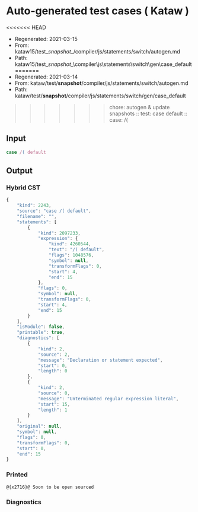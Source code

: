 # Auto-generated test cases ( Kataw )
<<<<<<< HEAD
- Regenerated: 2021-03-15
- From: kataw15/test\__snapshot__/compiler/js/statements/switch/autogen.md
- Path: kataw15/test\__snapshot__\compiler\js\statements\switch\gen\case_default
=======
- Regenerated: 2021-03-14
- From: kataw/test/__snapshot__/compiler/js/statements/switch/autogen.md
- Path: kataw/test/__snapshot__/compiler/js/statements/switch/gen/case_default
>>>>>>> chore: autogen & update snapshots
> :: test: case default
> :: case: /(
## Input

`````js
case /( default
`````

## Output

### Hybrid CST

```javascript
{
    "kind": 2243,
    "source": "case /( default",
    "filename": "",
    "statements": [
        {
            "kind": 2097233,
            "expression": {
                "kind": 4260544,
                "text": "/( default",
                "flags": 1048576,
                "symbol": null,
                "transformFlags": 0,
                "start": 4,
                "end": 15
            },
            "flags": 0,
            "symbol": null,
            "transformFlags": 0,
            "start": 4,
            "end": 15
        }
    ],
    "isModule": false,
    "printable": true,
    "diagnostics": [
        {
            "kind": 2,
            "source": 2,
            "message": "Declaration or statement expected",
            "start": 0,
            "length": 0
        },
        {
            "kind": 2,
            "source": 0,
            "message": "Unterminated regular expression literal",
            "start": 15,
            "length": 1
        }
    ],
    "original": null,
    "symbol": null,
    "flags": 0,
    "transformFlags": 0,
    "start": 0,
    "end": 15
}
```

### Printed

```javascript
@{x2716}@ Soon to be open sourced
```

### Diagnostics

```javascript

```

